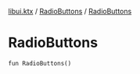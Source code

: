 [libui.ktx](../README.md) / [RadioButtons](README.md) / [RadioButtons](-radio-buttons.md)

# RadioButtons

`fun RadioButtons()`
